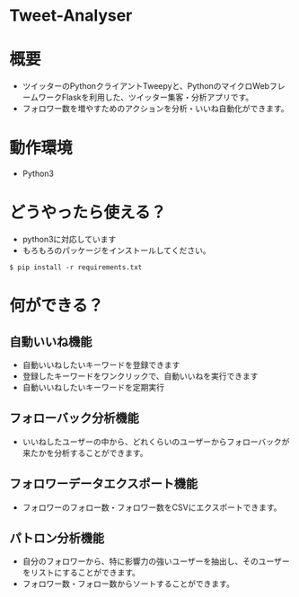 # Tweet-Analyser

# 概要

- ツイッターのPythonクライアントTweepyと、PythonのマイクロWebフレームワークFlaskを利用した、ツイッター集客・分析アプリです。
- フォロワー数を増やすためのアクションを分析・いいね自動化ができます。

# 動作環境

- Python3

# どうやったら使える？

- python3に対応しています
- もろもろのパッケージをインストールしてください。

`$ pip install -r requirements.txt`

# 何ができる？

## 自動いいね機能

- 自動いいねしたいキーワードを登録できます
- 登録したキーワードをワンクリックで、自動いいねを実行できます
- 自動いいねしたいキーワードを定期実行

## フォローバック分析機能

- いいねしたユーザーの中から、どれくらいのユーザーからフォローバックが来たかを分析することができます。

## フォロワーデータエクスポート機能

- フォロワーのフォロー数・フォロワー数をCSVにエクスポートできます。

## パトロン分析機能

- 自分のフォロワーから、特に影響力の強いユーザーを抽出し、そのユーザーをリストにすることができます。
- フォロワー数・フォロー数からソートすることができます。
